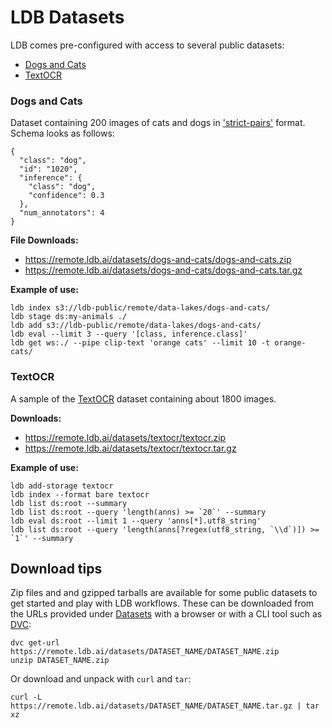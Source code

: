 # LDB Datasets

LDB comes pre-configured with access to several public datasets:

* [Dogs and Cats](#dogs-and-cats)
* [TextOCR](#textocr)

### Dogs and Cats

Dataset containing 200 images of cats and dogs in ['strict-pairs'](Command-summary.md#index) format.
Schema looks as follows:

```
{
  "class": "dog",
  "id": "1020",
  "inference": {
    "class": "dog",
    "confidence": 0.3
  },
  "num_annotators": 4
}
```

**File Downloads:**
* https://remote.ldb.ai/datasets/dogs-and-cats/dogs-and-cats.zip
* https://remote.ldb.ai/datasets/dogs-and-cats/dogs-and-cats.tar.gz

**Example of use:**
```
ldb index s3://ldb-public/remote/data-lakes/dogs-and-cats/
ldb stage ds:my-animals ./
ldb add s3://ldb-public/remote/data-lakes/dogs-and-cats/
ldb eval --limit 3 --query '[class, inference.class]'
ldb get ws:./ --pipe clip-text 'orange cats' --limit 10 -t orange-cats/
```

### TextOCR

A sample of the [TextOCR](https://textvqa.org/textocr/) dataset containing about 1800 images.

**Downloads:**
* https://remote.ldb.ai/datasets/textocr/textocr.zip
* https://remote.ldb.ai/datasets/textocr/textocr.tar.gz

**Example of use:**
```
ldb add-storage textocr
ldb index --format bare textocr
ldb list ds:root --summary
ldb list ds:root --query 'length(anns) >= `20`' --summary
ldb eval ds:root --limit 1 --query 'anns[*].utf8_string'
ldb list ds:root --query 'length(anns[?regex(utf8_string, `\\d`)]) >= `1`' --summary
```

## Download tips

Zip files and and gzipped tarballs are available for some public datasets to get started and play with LDB workflows. These can be downloaded from the URLs provided under [Datasets](#datasets) with a browser or with a CLI tool such as [DVC](https://dvc.org/doc/install):
```
dvc get-url https://remote.ldb.ai/datasets/DATASET_NAME/DATASET_NAME.zip
unzip DATASET_NAME.zip
```

Or download and unpack with `curl` and `tar`:
```
curl -L https://remote.ldb.ai/datasets/DATASET_NAME/DATASET_NAME.tar.gz | tar xz
```
